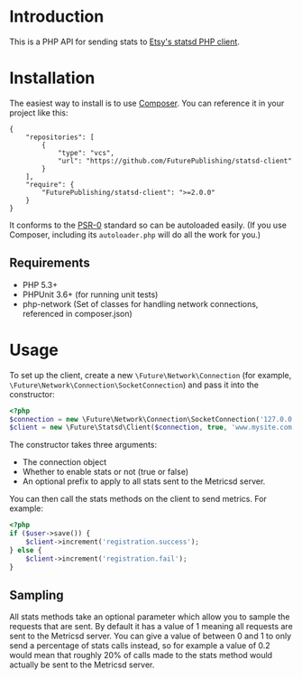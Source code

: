 # Introduction #

This is a PHP API for sending stats to [Etsy's statsd PHP client](https://github.com/etsy/statsd/blob/master/examples/php-example.php).

# Installation #

The easiest way to install is to use [Composer](http://getcomposer.org). You can reference it in your project like this:

    {
        "repositories": [
            {
                "type": "vcs",
                "url": "https://github.com/FuturePublishing/statsd-client"
            }
        ],
        "require": {
            "FuturePublishing/statsd-client": ">=2.0.0"
        }
    }

It conforms to the [PSR-0](https://github.com/php-fig/fig-standards/blob/master/accepted/PSR-0.md) standard so can be autoloaded easily. (If you use Composer, including its `autoloader.php` will do all the work for you.)

## Requirements ##

* PHP 5.3+
* PHPUnit 3.6+ (for running unit tests)
* php-network (Set of classes for handling network connections, referenced in composer.json)

# Usage #

To set up the client, create a new `\Future\Network\Connection` (for example, `\Future\Network\Connection\SocketConnection`) and pass it into the constructor:

```php
<?php
$connection = new \Future\Network\Connection\SocketConnection('127.0.0.1', 8125);
$client = new \Future\Statsd\Client($connection, true, 'www.mysite.com.');
```

The constructor takes three arguments:
* The connection object
* Whether to enable stats or not (true or false)
* An optional prefix to apply to all stats sent to the Metricsd server.

You can then call the stats methods on the client to send metrics. For example:

```php
<?php
if ($user->save()) {
    $client->increment('registration.success');
} else {
    $client->increment('registration.fail');
}
```

## Sampling ##

All stats methods take an optional parameter which allow you to sample the requests that are sent. By default it has a value of 1 meaning all requests are sent to the Metricsd server. You can give a value of between 0 and 1 to only send a percentage of stats calls instead, so for example a value of 0.2 would mean that roughly 20% of calls made to the stats method would actually be sent to the Metricsd server.
